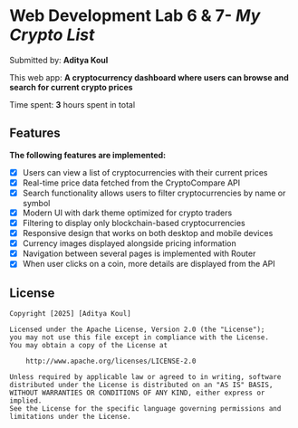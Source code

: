 # Web Development Lab 6 & 7- *My Crypto List*

Submitted by: **Aditya Koul**

This web app: **A cryptocurrency dashboard where users can browse and search for current crypto prices**

Time spent: **3** hours spent in total

## Features

**The following features are implemented:**

- [x] Users can view a list of cryptocurrencies with their current prices
- [x] Real-time price data fetched from the CryptoCompare API
- [x] Search functionality allows users to filter cryptocurrencies by name or symbol
- [x] Modern UI with dark theme optimized for crypto traders
- [x] Filtering to display only blockchain-based cryptocurrencies
- [x] Responsive design that works on both desktop and mobile devices
- [x] Currency images displayed alongside pricing information
- [x] Navigation between several pages is implemented with Router
- [x] When user clicks on a coin, more details are displayed from the API

## License

    Copyright [2025] [Aditya Koul]

    Licensed under the Apache License, Version 2.0 (the "License");
    you may not use this file except in compliance with the License.
    You may obtain a copy of the License at

        http://www.apache.org/licenses/LICENSE-2.0

    Unless required by applicable law or agreed to in writing, software
    distributed under the License is distributed on an "AS IS" BASIS,
    WITHOUT WARRANTIES OR CONDITIONS OF ANY KIND, either express or implied.
    See the License for the specific language governing permissions and
    limitations under the License.